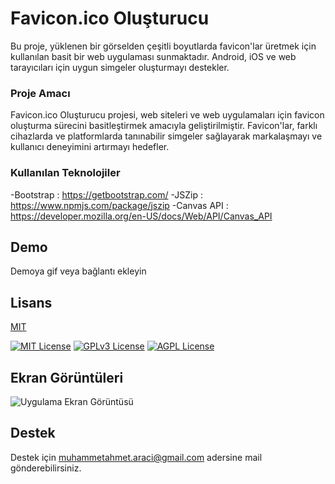 # Favicon.ico Oluşturucu

Bu proje, yüklenen bir görselden çeşitli boyutlarda favicon'lar üretmek için kullanılan basit bir web uygulaması sunmaktadır. Android, iOS ve web tarayıcıları için uygun simgeler oluşturmayı destekler.

### Proje Amacı

Favicon.ico Oluşturucu projesi, web siteleri ve web uygulamaları için favicon oluşturma sürecini basitleştirmek amacıyla geliştirilmiştir. Favicon'lar, farklı cihazlarda ve platformlarda tanınabilir simgeler sağlayarak markalaşmayı ve kullanıcı deneyimini artırmayı hedefler.

### Kullanılan Teknolojiler

-Bootstrap : https://getbootstrap.com/
-JSZip : https://www.npmjs.com/package/jszip
-Canvas API : https://developer.mozilla.org/en-US/docs/Web/API/Canvas_API

## Demo

Demoya gif veya bağlantı ekleyin

## Lisans

[MIT](https://choosealicense.com/licenses/mit/)

[![MIT License](https://img.shields.io/badge/License-MIT-green.svg)](https://choosealicense.com/licenses/mit/)
[![GPLv3 License](https://img.shields.io/badge/License-GPL%20v3-yellow.svg)](https://opensource.org/licenses/)
[![AGPL License](https://img.shields.io/badge/license-AGPL-blue.svg)](http://www.gnu.org/licenses/agpl-3.0)

## Ekran Görüntüleri

![Uygulama Ekran Görüntüsü](https://via.placeholder.com/468x300?text=App+Screenshot+Here)

## Destek

Destek için muhammetahmet.araci@gmail.com adersine mail gönderebilirsiniz.
